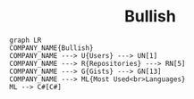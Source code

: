 <h1 align="center">Bullish</h1>

```mermaid
graph LR
COMPANY_NAME{Bullish}
COMPANY_NAME ---> U{Users} ---> UN[1]
COMPANY_NAME ---> R{Repositories} ---> RN[5]
COMPANY_NAME ---> G{Gists} ---> GN[13]
COMPANY_NAME ---> ML{Most Used<br>Languages}
ML --> C#[C#]
```
